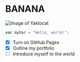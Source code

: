 # BANANA
![Image of Yaktocat](https://octodex.github.com/images/yaktocat.png)
``` javascript
var myVar = "Hello, world!";
```
- [X] Turn on GitHub Pages
- [x] Outline my portfolio
- [ ] Introduce myself to the world
